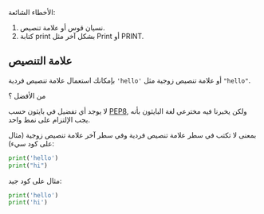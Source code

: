 الأخطاء الشائعة:

1. نسيان قوس أو علامة تنصيص.
2. كتابة print بشكل آخر مثل Print أو PRINT.

## علامة التنصيص

بإمكانك استعمال علامة تنصيص فردية `'hello'` أو علامة تنصيص زوجية مثل `"hello"`.

من الأفضل ؟

لا يوجد أي تفضيل في بايثون حسب <a href="https://www.python.org/dev/peps/pep-0008/#string-quotes">PEP8</a>, ولكن يخبرنا فيه مخترعي لغة البايثون بأنه يجب الإلتزام على نمط واحد.

بمعنى لا تكتب في سطر علامة تنصيص فردية وفي سطر آخر علامة تنصيص زوجية (مثال على كود سيء):

```python
print('hello')
print("hi")
```

مثال على كود جيد:

```python
print('hello')
print('hi')
```